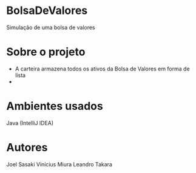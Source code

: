 # BolsaDeValores
Simulação de uma bolsa de valores

# Sobre o projeto
- A carteira armazena todos os ativos da Bolsa de Valores em forma de lista
- 

# Ambientes usados
Java (IntelliJ IDEA)

# Autores
Joel Sasaki
Vinícius Miura
Leandro Takara
